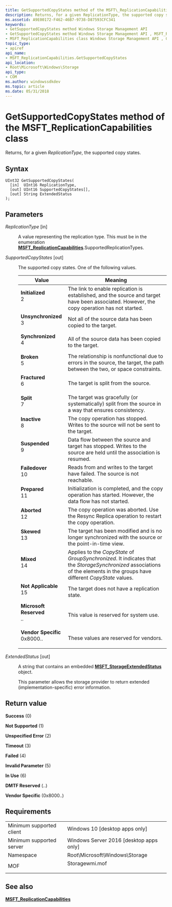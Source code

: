 ```yaml
---
title: GetSupportedCopyStates method of the MSFT\_ReplicationCapabilities class
description: Returns, for a given ReplicationType, the supported copy states.
ms.assetid: A9E00172-F462-46B7-9738-D87593CFC341
keywords:
- GetSupportedCopyStates method Windows Storage Management API
- GetSupportedCopyStates method Windows Storage Management API , MSFT_ReplicationCapabilities class
- MSFT_ReplicationCapabilities class Windows Storage Management API , GetSupportedCopyStates method
topic_type:
- apiref
api_name:
- MSFT_ReplicationCapabilities.GetSupportedCopyStates
api_location:
- Root\Microsoft\Windows\Storage
api_type:
- COM
ms.author: windowssdkdev
ms.topic: article
ms.date: 05/31/2018
---
```


# GetSupportedCopyStates method of the MSFT\_ReplicationCapabilities class

Returns, for a given *ReplicationType*, the supported copy states.

## Syntax


```mof
UInt32 GetSupportedCopyStates(
  [in]  UInt16 ReplicationType,
  [out] UInt16 SupportedCopyStates[],
  [out] String ExtendedStatus
);
```



## Parameters

<dl> <dt>

*ReplicationType* \[in\]
</dt> <dd>

A value representing the replication type. This must be in the enumeration [**MSFT\_ReplicationCapabilities**](msft-replicationcapabilities.md).SupportedReplicationTypes.

</dd> <dt>

*SupportedCopyStates* \[out\]
</dt> <dd>

The supported copy states. One of the following values.



| Value                                                                                                                                                                                                                                                                    | Meaning                                                                                                                                                                                 |
|--------------------------------------------------------------------------------------------------------------------------------------------------------------------------------------------------------------------------------------------------------------------------|-----------------------------------------------------------------------------------------------------------------------------------------------------------------------------------------|
| <span id="Initialized"></span><span id="initialized"></span><span id="INITIALIZED"></span><dl> <dt>**Initialized**</dt> <dt>2</dt> </dl>                              | The link to enable replication is established, and the source and target have been associated. However, the copy operation has not started.<br/>                                  |
| <span id="Unsynchronized"></span><span id="unsynchronized"></span><span id="UNSYNCHRONIZED"></span><dl> <dt>**Unsynchronized**</dt> <dt>3</dt> </dl>                  | Not all of the source data has been copied to the target.<br/>                                                                                                                    |
| <span id="Synchronized"></span><span id="synchronized"></span><span id="SYNCHRONIZED"></span><dl> <dt>**Synchronized**</dt> <dt>4</dt> </dl>                          | All of the source data has been copied to the target.<br/>                                                                                                                        |
| <span id="Broken"></span><span id="broken"></span><span id="BROKEN"></span><dl> <dt>**Broken**</dt> <dt>5</dt> </dl>                                                  | The relationship is nonfunctional due to errors in the source, the target, the path between the two, or space constraints.<br/>                                                   |
| <span id="Fractured"></span><span id="fractured"></span><span id="FRACTURED"></span><dl> <dt>**Fractured**</dt> <dt>6</dt> </dl>                                      | The target is split from the source.<br/>                                                                                                                                         |
| <span id="Split"></span><span id="split"></span><span id="SPLIT"></span><dl> <dt>**Split**</dt> <dt>7</dt> </dl>                                                      | The target was gracefully (or systematically) split from the source in a way that ensures consistency.<br/>                                                                       |
| <span id="Inactive"></span><span id="inactive"></span><span id="INACTIVE"></span><dl> <dt>**Inactive**</dt> <dt>8</dt> </dl>                                          | The copy operation has stopped. Writes to the source will not be sent to the target.<br/>                                                                                         |
| <span id="Suspended"></span><span id="suspended"></span><span id="SUSPENDED"></span><dl> <dt>**Suspended**</dt> <dt>9</dt> </dl>                                      | Data flow between the source and target has stopped. Writes to the source are held until the association is resumed.<br/>                                                         |
| <span id="Failedover"></span><span id="failedover"></span><span id="FAILEDOVER"></span><dl> <dt>**Failedover**</dt> <dt>10</dt> </dl>                                 | Reads from and writes to the target have failed. The source is not reachable.<br/>                                                                                                |
| <span id="Prepared"></span><span id="prepared"></span><span id="PREPARED"></span><dl> <dt>**Prepared**</dt> <dt>11</dt> </dl>                                         | Initialization is completed, and the copy operation has started. However, the data flow has not started.<br/>                                                                     |
| <span id="Aborted"></span><span id="aborted"></span><span id="ABORTED"></span><dl> <dt>**Aborted**</dt> <dt>12</dt> </dl>                                             | The copy operation was aborted. Use the Resync Replica operation to restart the copy operation.<br/>                                                                              |
| <span id="Skewed"></span><span id="skewed"></span><span id="SKEWED"></span><dl> <dt>**Skewed**</dt> <dt>13</dt> </dl>                                                 | The target has been modified and is no longer synchronized with the source or the point-in-time view.<br/>                                                                        |
| <span id="Mixed"></span><span id="mixed"></span><span id="MIXED"></span><dl> <dt>**Mixed**</dt> <dt>14</dt> </dl>                                                     | Applies to the *CopyState* of *GroupSynchronized*. It indicates that the *StorageSynchronized* associations of the elements in the groups have different *CopyState* values.<br/> |
| <span id="Not_Applicable"></span><span id="not_applicable"></span><span id="NOT_APPLICABLE"></span><dl> <dt>**Not Applicable**</dt> <dt>15</dt> </dl>                 | The target does not have a replication state.<br/>                                                                                                                                |
| <span id="Microsoft_Reserved"></span><span id="microsoft_reserved"></span><span id="MICROSOFT_RESERVED"></span><dl> <dt>**Microsoft Reserved**</dt> <dt>..</dt> </dl> | This value is reserved for system use.<br/>                                                                                                                                       |
| <span id="Vendor_Specific"></span><span id="vendor_specific"></span><span id="VENDOR_SPECIFIC"></span><dl> <dt>**Vendor Specific**</dt> <dt>0x8000..</dt> </dl>       | These values are reserved for vendors.<br/>                                                                                                                                       |



 

</dd> <dt>

*ExtendedStatus* \[out\]
</dt> <dd>

A string that contains an embedded [**MSFT\_StorageExtendedStatus**](msft-storageextendedstatus.md) object.

This parameter allows the storage provider to return extended (implementation-specific) error information.

</dd> </dl>

## Return value

<dl> <dt>

**Success** (0)
</dt> <dt>

**Not Supported** (1)
</dt> <dt>

**Unspecified Error** (2)
</dt> <dt>

**Timeout** (3)
</dt> <dt>

**Failed** (4)
</dt> <dt>

**Invalid Parameter** (5)
</dt> <dt>

**In Use** (6)
</dt> <dt>

**DMTF Reserved** (..)
</dt> <dt>

**Vendor Specific** (0x8000..)
</dt> </dl>

## Requirements



|                                     |                                                                                           |
|-------------------------------------|-------------------------------------------------------------------------------------------|
| Minimum supported client<br/> | Windows 10 \[desktop apps only\]<br/>                                               |
| Minimum supported server<br/> | Windows Server 2016 \[desktop apps only\]<br/>                                      |
| Namespace<br/>                | Root\\Microsoft\\Windows\\Storage<br/>                                              |
| MOF<br/>                      | <dl> <dt>Storagewmi.mof</dt> </dl> |



## See also

<dl> <dt>

[**MSFT\_ReplicationCapabilities**](msft-replicationcapabilities.md)
</dt> </dl>

 

 





